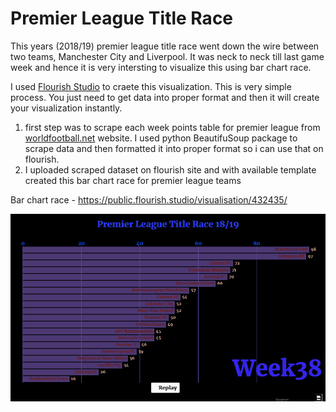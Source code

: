 # Premier League Title Race #

This years (2018/19) premier league title race went down the wire between two teams, Manchester City and Liverpool. It was neck to neck till last game week and hence it is very intersting to visualize this using bar chart race.

I used [Flourish Studio](https://flourish.studio/) to craete this visualization. This is very simple process. You just need to get data into proper format and then it will create your visualization instantly.

1) first step was to scrape each week points table for premier league from [worldfootball.net](https://www.worldfootball.net/schedule/eng-premier-league-2018-2019-spieltag) website. I used python BeautifuSoup package to scrape data and then formatted it into proper format so i can use that on flourish.
2) I uploaded scraped dataset on flourish site and with available template created this bar chart race for premier league teams

Bar chart race - https://public.flourish.studio/visualisation/432435/

![alt text](https://github.com/Ajinkya45/premier_league_title_race/blob/master/Premier%20League%20Title%20Rcae%202018_19.jpeg)
